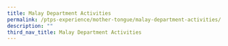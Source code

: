```yaml
---
title: Malay Department Activities
permalink: /ptps-experience/mother-tongue/malay-department-activities/
description: ""
third_nav_title: Malay Department Activities
---
```

